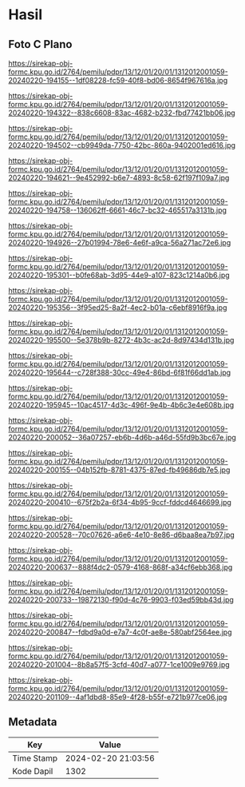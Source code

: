 # Hasil

## Foto C Plano

https://sirekap-obj-formc.kpu.go.id/2764/pemilu/pdpr/13/12/01/20/01/1312012001059-20240220-194155--1df08228-fc59-40f8-bd06-8654f967616a.jpg

https://sirekap-obj-formc.kpu.go.id/2764/pemilu/pdpr/13/12/01/20/01/1312012001059-20240220-194322--838c6608-83ac-4682-b232-fbd77421bb06.jpg

https://sirekap-obj-formc.kpu.go.id/2764/pemilu/pdpr/13/12/01/20/01/1312012001059-20240220-194502--cb9949da-7750-42bc-860a-9402001ed616.jpg

https://sirekap-obj-formc.kpu.go.id/2764/pemilu/pdpr/13/12/01/20/01/1312012001059-20240220-194621--9e452992-b6e7-4893-8c58-62f197f109a7.jpg

https://sirekap-obj-formc.kpu.go.id/2764/pemilu/pdpr/13/12/01/20/01/1312012001059-20240220-194758--136062ff-6661-46c7-bc32-465517a3131b.jpg

https://sirekap-obj-formc.kpu.go.id/2764/pemilu/pdpr/13/12/01/20/01/1312012001059-20240220-194926--27b01994-78e6-4e6f-a9ca-56a271ac72e6.jpg

https://sirekap-obj-formc.kpu.go.id/2764/pemilu/pdpr/13/12/01/20/01/1312012001059-20240220-195301--b0fe68ab-3d95-44e9-a107-823c1214a0b6.jpg

https://sirekap-obj-formc.kpu.go.id/2764/pemilu/pdpr/13/12/01/20/01/1312012001059-20240220-195356--3f95ed25-8a2f-4ec2-b01a-c6ebf8916f9a.jpg

https://sirekap-obj-formc.kpu.go.id/2764/pemilu/pdpr/13/12/01/20/01/1312012001059-20240220-195500--5e378b9b-8272-4b3c-ac2d-8d97434d131b.jpg

https://sirekap-obj-formc.kpu.go.id/2764/pemilu/pdpr/13/12/01/20/01/1312012001059-20240220-195644--c728f388-30cc-49e4-86bd-6f81f66dd1ab.jpg

https://sirekap-obj-formc.kpu.go.id/2764/pemilu/pdpr/13/12/01/20/01/1312012001059-20240220-195945--10ac4517-4d3c-496f-9e4b-4b6c3e4e608b.jpg

https://sirekap-obj-formc.kpu.go.id/2764/pemilu/pdpr/13/12/01/20/01/1312012001059-20240220-200052--36a07257-eb6b-4d6b-a46d-55fd9b3bc67e.jpg

https://sirekap-obj-formc.kpu.go.id/2764/pemilu/pdpr/13/12/01/20/01/1312012001059-20240220-200155--04b152fb-8781-4375-87ed-fb49686db7e5.jpg

https://sirekap-obj-formc.kpu.go.id/2764/pemilu/pdpr/13/12/01/20/01/1312012001059-20240220-200410--675f2b2a-6f34-4b95-9ccf-fddcd4646699.jpg

https://sirekap-obj-formc.kpu.go.id/2764/pemilu/pdpr/13/12/01/20/01/1312012001059-20240220-200528--70c07626-a6e6-4e10-8e86-d6baa8ea7b97.jpg

https://sirekap-obj-formc.kpu.go.id/2764/pemilu/pdpr/13/12/01/20/01/1312012001059-20240220-200637--888f4dc2-0579-4168-868f-a34cf6ebb368.jpg

https://sirekap-obj-formc.kpu.go.id/2764/pemilu/pdpr/13/12/01/20/01/1312012001059-20240220-200733--19872130-f90d-4c76-9903-f03ed59bb43d.jpg

https://sirekap-obj-formc.kpu.go.id/2764/pemilu/pdpr/13/12/01/20/01/1312012001059-20240220-200847--fdbd9a0d-e7a7-4c0f-ae8e-580abf2564ee.jpg

https://sirekap-obj-formc.kpu.go.id/2764/pemilu/pdpr/13/12/01/20/01/1312012001059-20240220-201004--8b8a57f5-3cfd-40d7-a077-1ce1009e9769.jpg

https://sirekap-obj-formc.kpu.go.id/2764/pemilu/pdpr/13/12/01/20/01/1312012001059-20240220-201109--4af1dbd8-85e9-4f28-b55f-e721b977ce06.jpg


## Metadata

| Key        | Value               |
| ---------- | ------------------- |
| Time Stamp | 2024-02-20 21:03:56 |
| Kode Dapil | 1302                |



